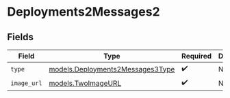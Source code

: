 # Deployments2Messages2


## Fields

| Field                                                                      | Type                                                                       | Required                                                                   | Description                                                                |
| -------------------------------------------------------------------------- | -------------------------------------------------------------------------- | -------------------------------------------------------------------------- | -------------------------------------------------------------------------- |
| `type`                                                                     | [models.Deployments2Messages3Type](../models/deployments2messages3type.md) | :heavy_check_mark:                                                         | N/A                                                                        |
| `image_url`                                                                | [models.TwoImageURL](../models/twoimageurl.md)                             | :heavy_check_mark:                                                         | N/A                                                                        |